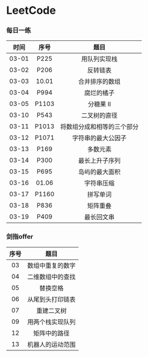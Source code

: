 # LeetCode

### 每日一练

|时间|序号|题目|
|:-:|:-:|:-:|
|03-01|P225|用队列实现栈|
|03-02|P206|反转链表|
|03-03|10.01|合并排序的数组|
|03-04|P994| 腐烂的橘子|
|03-05|P1103|分糖果 II|
|03-10|P543| 二叉树的直径|
|03-11|P1013|将数组分成和相等的三个部分|
|03-12|P1071|字符串的最大公因子|
|03-13|P169| 多数元素|
|03-14|P300| 最长上升子序列|
|03-15|P695| 岛屿的最大面积|
|03-16|01.06|字符串压缩|
|03-17|P1160|拼写单词|
|03-18|P836| 矩阵重叠|
|03-19|P409| 最长回文串|
### 剑指offer
|序号|题目|
|:-:|:-:|
|03| 数组中重复的数字|
|04| 二维数组中的查找|
|05| 替换空格|
|06| 从尾到头打印链表|
|07| 重建二叉树|
|09| 用两个栈实现队列|
|12| 矩阵中的路径|
|13| 机器人的运动范围|

